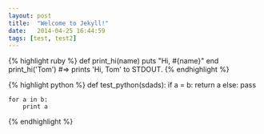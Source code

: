 ```yaml
---
layout: post
title:  "Welcome to Jekyll!"
date:   2014-04-25 16:44:59
tags: [test, test2]
---
```


{% highlight ruby %}
def print_hi(name)
  puts "Hi, #{name}"
end
print_hi('Tom')
#=> prints 'Hi, Tom' to STDOUT.
{% endhighlight %}

{% highlight python %}
def test_python(sdads):
	if a = b:
		return a
	else:
		pass

	for a in b:
		print a
{% endhighlight %}
